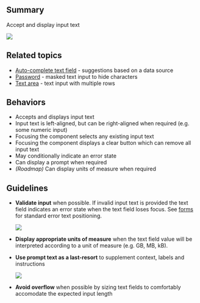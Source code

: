 ## Summary

Accept and display input text

<img src="assets/images/ui-components/input-controls/text/sample.png" />


## Related topics

- [Auto-complete text field](#/ui-components/input-fields/auto-complete-text-field) - suggestions based on a data source
- [Password](#/ui-components/input-fields/password) - masked text input to hide characters
- [Text area](#/ui-components/input-fields/text-area) - text input with multiple rows


## Behaviors

- Accepts and displays input text
- Input text is left-aligned, but can be right-aligned when required (e.g. some numeric input)
- Focusing the component selects any existing input text
- Focusing the component displays a clear button which can remove all input text
- May conditionally indicate an error state
- Can display a prompt when required
- _(Roadmap)_ Can display units of measure when required


## Guidelines

- **Validate input** when possible.  If invalid input text is provided the text field indicates an error state when the text field loses focus.  See [forms](#/design-patterns/forms/overview) for standard error text positioning.

  <img src="assets/images/ui-components/input-controls/text/error.png" class="confluence-embedded-image" />

- **Display appropriate units of measure** when the text field value will be interpreted according to a unit of measure (e.g. GB, MB, kB).
- **Use prompt text as a last-resort** to supplement context, labels and instructions

  <img src="assets/images/ui-components/input-controls/text/prompt.png" class="confluence-embedded-image" />

- **Avoid overflow** when possible by sizing text fields to comfortably accomodate the expected input length
